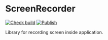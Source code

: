 # ScreenRecorder

[![Check build](https://github.com/Japskiddin/ScreenRecorder/actions/workflows/check_build.yml/badge.svg)](https://github.com/Japskiddin/ScreenRecorder/actions/workflows/check_build.yml)
[![Publish](https://github.com/Japskiddin/ScreenRecorder/actions/workflows/publish.yml/badge.svg)](https://github.com/Japskiddin/ScreenRecorder/actions/workflows/publish.yml)

Library for recording screen inside application.
